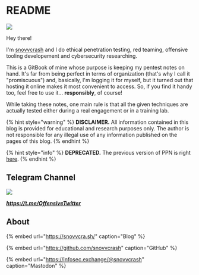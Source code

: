 # README

![](/.gitbook/assets/logo.png)

Hey there!

I'm [snovvcrash](https://snovvcra.sh/about) and I do ethical penetration testing, red teaming, offensive tooling developement and cybersecurity researching.

This is a GitBook of mine whose purpose is keeping my pentest notes on hand. It's far from being perfect in terms of organization (that's why I call it "promiscuous") and, basically, I'm logging it for myself, but it turned out that hosting it online makes it most convenient to access. So, if you find it handy too, feel free to use it... **responsibly**, of course!

While taking these notes, one main rule is that all the given techniques are actually tested either during a real engagement or in a training lab.

{% hint style="warning" %}
**DISCLAIMER.** All information contained in this blog is provided for educational and research purposes only. The author is not responsible for any illegal use of any information published on the pages of this blog.
{% endhint %}

{% hint style="info" %}
**DEPRECATED.** The previous version of PPN is right [here](https://snovvcra.sh/PPN/).
{% endhint %}

## Telegram Channel

[![](/.gitbook/assets/OffensiveTwitter.png)](https://t.me/OffensiveTwitter)

***https://t.me/OffensiveTwitter***

## About

{% embed url="https://snovvcra.sh/" caption="Blog" %}

{% embed url="https://github.com/snovvcrash" caption="GitHub" %}

{% embed url="https://infosec.exchange/@snovvcrash" caption="Mastodon" %}
